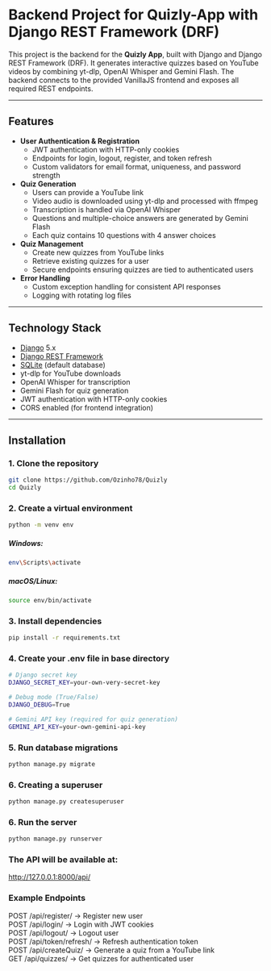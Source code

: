 # Backend Project for Quizly-App with Django REST Framework (DRF)

This project is the backend for the **Quizly App**, built with Django and Django REST Framework (DRF).
It generates interactive quizzes based on YouTube videos by combining yt-dlp, OpenAI Whisper and Gemini Flash.
The backend connects to the provided VanillaJS frontend and exposes all required REST endpoints.

-------------------------------------------------------------------------------------------------------------

## Features

- **User Authentication & Registration**
  - JWT authentication with HTTP-only cookies
  - Endpoints for login, logout, register, and token refresh
  - Custom validators for email format, uniqueness, and password strength
- **Quiz Generation**
  - Users can provide a YouTube link
  - Video audio is downloaded using yt-dlp and processed with ffmpeg
  - Transcription is handled via OpenAI Whisper
  - Questions and multiple-choice answers are generated by Gemini Flash
  - Each quiz contains 10 questions with 4 answer choices
- **Quiz Management**
  - Create new quizzes from YouTube links
  - Retrieve existing quizzes for a user
  - Secure endpoints ensuring quizzes are tied to authenticated users
- **Error Handling**
  - Custom exception handling for consistent API responses
  - Logging with rotating log files

-------------------------------------------------------------------------------------------------------------

## Technology Stack

- [Django](https://www.djangoproject.com/) 5.x
- [Django REST Framework](https://www.django-rest-framework.org/)
- [SQLite](https://www.sqlite.org/) (default database)
- yt-dlp for YouTube downloads
- OpenAI Whisper for transcription
- Gemini Flash for quiz generation
- JWT authentication with HTTP-only cookies
- CORS enabled (for frontend integration)

-------------------------------------------------------------------------------------------------------------

## Installation

### 1. Clone the repository
```bash
git clone https://github.com/Ozinho78/Quizly
cd Quizly
```


### 2. Create a virtual environment
```bash
python -m venv env
```
##### Windows:
```bash
env\Scripts\activate
```
##### macOS/Linux:
```bash
source env/bin/activate
```


### 3. Install dependencies
```bash
pip install -r requirements.txt
```


### 4. Create your .env file in base directory
```bash
# Django secret key
DJANGO_SECRET_KEY=your-own-very-secret-key

# Debug mode (True/False)
DJANGO_DEBUG=True

# Gemini API key (required for quiz generation)
GEMINI_API_KEY=your-own-gemini-api-key
```


### 5. Run database migrations
```bash
python manage.py migrate
```


### 6. Creating a superuser
```bash
python manage.py createsuperuser
```


### 6. Run the server
``` bash
python manage.py runserver
```

### The API will be available at:
http://127.0.0.1:8000/api/


### Example Endpoints
POST /api/register/ → Register new user <br>
POST /api/login/ → Login with JWT cookies <br>
POST /api/logout/ → Logout user <br>
POST /api/token/refresh/ → Refresh authentication token <br>
POST /api/createQuiz/ → Generate a quiz from a YouTube link <br>
GET /api/quizzes/ → Get quizzes for authenticated user <br>
<br>
<br>
<br>